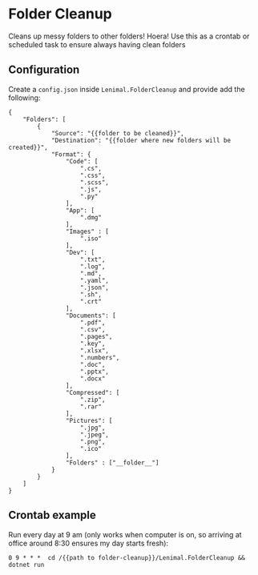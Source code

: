 # Folder Cleanup

Cleans up messy folders to other folders! Hoera! Use this as a crontab or scheduled task to ensure always having clean folders

## Configuration

Create a `config.json` inside `Lenimal.FolderCleanup` and provide add the following:

```
{
    "Folders": [
        {
            "Source": "{{folder to be cleaned}}",
            "Destination": "{{folder where new folders will be created}}",
            "Format": {
                "Code": [
                    ".cs",
                    ".css",
                    ".scss",
                    ".js",
                    ".py"
                ],
                "App": [
                    ".dmg"
                ],
                "Images" : [
                    ".iso"
                ],
                "Dev": [
                    ".txt",
                    ".log",
                    ".md",
                    ".yaml",
                    ".json",
                    ".sh",
                    ".crt"
                ],
                "Documents": [
                    ".pdf",
                    ".csv",
                    ".pages",
                    ".key",
                    ".xlsx",
                    ".numbers",
                    ".doc",
                    ".pptx",
                    ".docx"
                ],
                "Compressed": [
                    ".zip",
                    ".rar"
                ],
                "Pictures": [
                    ".jpg",
                    ".jpeg",
                    ".png",
                    ".ico"
                ],
                "Folders" : ["__folder__"]
            }
        }
    ]
}
```

## Crontab example

Run every day at 9 am (only works when computer is on, so arriving at office around 8:30 ensures my day starts fresh):

`0 9 * * *  cd /{{path to folder-cleanup}}/Lenimal.FolderCleanup && dotnet run`